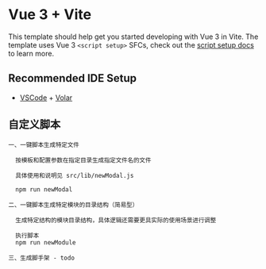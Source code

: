 # Vue 3 + Vite

This template should help get you started developing with Vue 3 in Vite. The template uses Vue 3 `<script setup>` SFCs, check out the [script setup docs](https://v3.vuejs.org/api/sfc-script-setup.html#sfc-script-setup) to learn more.

## Recommended IDE Setup

- [VSCode](https://code.visualstudio.com/) + [Volar](https://marketplace.visualstudio.com/items?itemName=johnsoncodehk.volar)

## 自定义脚本
```
一、一键脚本生成特定文件

  按模板和配置参数在指定目录生成指定文件名的文件 

  具体使用和说明见 src/lib/newModal.js

  npm run newModal
```
```
二、一键脚本生成特定模块的目录结构（简易型）

  生成特定结构的模块目录结构，具体逻辑还需要更具实际的使用场景进行调整 

  执行脚本
  npm run newModule
```
```
三、生成脚手架 - todo

  
```


